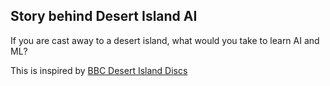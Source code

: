 ## Story behind Desert Island AI
If you are cast away to a desert island, what would you take to learn AI and ML?

This is inspired by [BBC Desert Island Discs](https://www.bbc.co.uk/programmes/b006qnmr)
